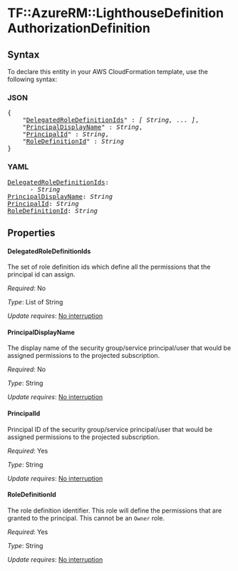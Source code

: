 # TF::AzureRM::LighthouseDefinition AuthorizationDefinition

## Syntax

To declare this entity in your AWS CloudFormation template, use the following syntax:

### JSON

<pre>
{
    "<a href="#delegatedroledefinitionids" title="DelegatedRoleDefinitionIds">DelegatedRoleDefinitionIds</a>" : <i>[ String, ... ]</i>,
    "<a href="#principaldisplayname" title="PrincipalDisplayName">PrincipalDisplayName</a>" : <i>String</i>,
    "<a href="#principalid" title="PrincipalId">PrincipalId</a>" : <i>String</i>,
    "<a href="#roledefinitionid" title="RoleDefinitionId">RoleDefinitionId</a>" : <i>String</i>
}
</pre>

### YAML

<pre>
<a href="#delegatedroledefinitionids" title="DelegatedRoleDefinitionIds">DelegatedRoleDefinitionIds</a>: <i>
      - String</i>
<a href="#principaldisplayname" title="PrincipalDisplayName">PrincipalDisplayName</a>: <i>String</i>
<a href="#principalid" title="PrincipalId">PrincipalId</a>: <i>String</i>
<a href="#roledefinitionid" title="RoleDefinitionId">RoleDefinitionId</a>: <i>String</i>
</pre>

## Properties

#### DelegatedRoleDefinitionIds

The set of role definition ids which define all the permissions that the principal id can assign.

_Required_: No

_Type_: List of String

_Update requires_: [No interruption](https://docs.aws.amazon.com/AWSCloudFormation/latest/UserGuide/using-cfn-updating-stacks-update-behaviors.html#update-no-interrupt)

#### PrincipalDisplayName

The display name of the security group/service principal/user that would be assigned permissions to the projected subscription.

_Required_: No

_Type_: String

_Update requires_: [No interruption](https://docs.aws.amazon.com/AWSCloudFormation/latest/UserGuide/using-cfn-updating-stacks-update-behaviors.html#update-no-interrupt)

#### PrincipalId

Principal ID of the security group/service principal/user that would be assigned permissions to the projected subscription.

_Required_: Yes

_Type_: String

_Update requires_: [No interruption](https://docs.aws.amazon.com/AWSCloudFormation/latest/UserGuide/using-cfn-updating-stacks-update-behaviors.html#update-no-interrupt)

#### RoleDefinitionId

The role definition identifier. This role will define the permissions that are granted to the principal. This cannot be an `Owner` role.

_Required_: Yes

_Type_: String

_Update requires_: [No interruption](https://docs.aws.amazon.com/AWSCloudFormation/latest/UserGuide/using-cfn-updating-stacks-update-behaviors.html#update-no-interrupt)

